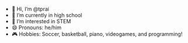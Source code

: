 - 👋 Hi, I’m @tprai
- 🌱 I’m currently in high school
- 👀 I’m interested in STEM
- 😄 Pronouns: he/him
- 🎮 Hobbies: Soccer, basketball, piano, videogames, and programming!

<!---
tprai/tprai is a ✨ special ✨ repository because its `README.md` (this file) appears on your GitHub profile.
You can click the Preview link to take a look at your changes.
--->
